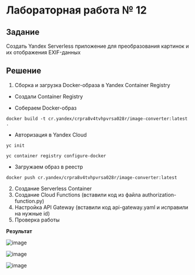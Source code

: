 # Лабораторная работа № 12

## Задание

Создать Yandex Serverless приложение для преобразования картинок и их отображения EXIF-данных

## Решение

1. Сборка и загрузка Docker-образа в Yandex Container Registry

* Создали Container Registry

* Собераем Docker-образ

```
docker build -t cr.yandex/crpra8v4tvhpvrsa028r/image-converter:latest .
```

* Авторизация в Yandex Cloud

```
yc init
```
```
yc container registry configure-docker
```

* Загружаем образ в реестр

```
docker push cr.yandex/crpra8v4tvhpvrsa028r/image-converter:latest
```

2. Создание Serverless Container 
3. Создание Cloud Functions (вставили код из файла authorization-function.py)
4. Настройка API Gateway (вставили код api-gateway.yaml и исправили на нужные id)
5. Проверка работы

**Результат**

![image](https://github.com/user-attachments/assets/4d7a9469-29ad-4ef9-84ce-69c8fdd0360a)

![image](https://github.com/user-attachments/assets/18cd1f63-cb4d-4bf1-a544-aa24e3aeab94)

![image](https://github.com/user-attachments/assets/3d1544a9-6feb-4719-84b1-58654ceb0646)




